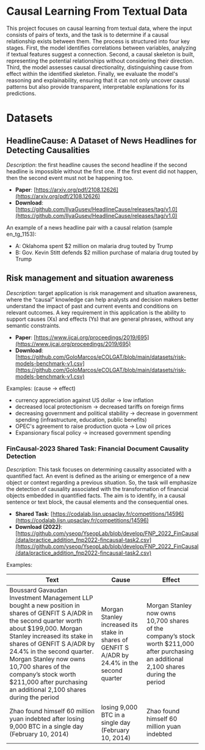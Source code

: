 # Causal Learning From Textual Data

This project focuses on causal learning from textual data, where the input consists of pairs of texts, and the task is to determine if a causal relationship exists between them. The process is structured into four key stages. First, the model identifies correlations between variables, analyzing if textual features suggest a connection. Second, a causal skeleton is built, representing the potential relationships without considering their direction. Third, the model assesses causal directionality, distinguishing cause from effect within the identified skeleton. Finally, we evaluate the model's reasoning and explainability, ensuring that it can not only uncover causal patterns but also provide transparent, interpretable explanations for its predictions.

# Datasets

## HeadlineCause: A Dataset of News Headlines for Detecting Causalities

_Description_: the first headline causes the second headline if the second headline is impossible without the first one. If the first event did not happen, then the second event must not be happening too.

- **Paper**: [https://arxiv.org/pdf/2108.12626](https://arxiv.org/pdf/2108.12626)
- **Download**: [https://github.com/IlyaGusev/HeadlineCause/releases/tag/v1.0](https://github.com/IlyaGusev/HeadlineCause/releases/tag/v1.0)

An example of a news headline pair with a causal relation (sample en_tg_1153):

- A: Oklahoma spent $2 million on malaria drug touted by Trump  
- B: Gov. Kevin Stitt defends $2 million purchase of malaria drug touted by Trump

## Risk management and situation awareness

_Description_: target application is risk management and situation awareness, where the “causal” knowledge can help analysts and decision makers better understand the impact of past and current events and conditions on relevant outcomes. A key requirement in this application is the ability to support causes (Xs) and effects (Ys) that are general phrases, without any semantic constraints.

- **Paper**: [https://www.ijcai.org/proceedings/2019/695](https://www.ijcai.org/proceedings/2019/695)
- **Download**: [https://github.com/GoloMarcos/eCOLGAT/blob/main/datasets/risk-models-benchmark-v1.csv](https://github.com/GoloMarcos/eCOLGAT/blob/main/datasets/risk-models-benchmark-v1.csv)


Examples: (cause -> effect)

- currency appreciation against US dollar -> low inflation
- decreased local protectionism -> decreased tariffs on foreign firms
- decreasing government and political stability -> decrease in government spending (infrastructure, education, public benefits)
- OPEC's agreement to raise production quota -> Low oil prices
- Expansionary fiscal policy -> increased government spending


### FinCausal-2023 Shared Task: Financial Document Causality Detection

_Description_: This task focuses on determining causality associated with a quantified fact. An event is defined as the arising or emergence of a new object or context regarding a previous situation. So, the task will emphasize the detection of causality associated with the transformation of financial objects embedded in quantified facts. The aim is to identify, in a causal sentence or text block, the causal elements and the consequential ones.

- **Shared Task**: [https://codalab.lisn.upsaclay.fr/competitions/14596](https://codalab.lisn.upsaclay.fr/competitions/14596)
- **Download (2022)**: [https://github.com/yseop/YseopLab/blob/develop/FNP_2022_FinCausal/data/practice_addition_fnp2022-fincausal-task2.csv](https://github.com/yseop/YseopLab/blob/develop/FNP_2022_FinCausal/data/practice_addition_fnp2022-fincausal-task2.csv)

Examples:

| **Text** | **Cause** | **Effect** |
|----------|-----------|------------|
| Boussard Gavaudan Investment Management LLP bought a new position in shares of GENFIT S A/ADR in the second quarter worth about $199,000. Morgan Stanley increased its stake in shares of GENFIT S A/ADR by 24.4% in the second quarter. Morgan Stanley now owns 10,700 shares of the company’s stock worth $211,000 after purchasing an additional 2,100 shares during the period | Morgan Stanley increased its stake in shares of GENFIT S A/ADR by 24.4% in the second quarter | Morgan Stanley now owns 10,700 shares of the company’s stock worth $211,000 after purchasing an additional 2,100 shares during the period |
| Zhao found himself 60 million yuan indebted after losing 9,000 BTC in a single day (February 10, 2014) | losing 9,000 BTC in a single day (February 10, 2014) | Zhao found himself 60 million yuan indebted |
